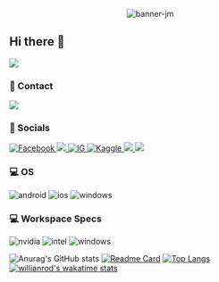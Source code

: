 <p align="center">
    <img src="https://user-images.githubusercontent.com/95494414/188888596-82bd147a-0398-41c6-8167-166137df689f.png" align="center" alt="banner-jm" />
    <h2 align="left">Hi there 👋</h2>
    <img src="https://komarev.com/ghpvc/?username=jm-paunlagui&style=for-the-badge">
</p>
    
<h3 align="left">📱 Contact</h3>
<p align="left">
    <a href="https://www.messenger.com/t/100001178366981">
        <img src="https://img.shields.io/badge/Messenger-00B2FF?style=for-the-badge&logo=messenger&logoColor=white"/>
	</a>
</p>
<h3 align="left">👨 Socials</h3>
<p align="left">
    <a href="https://www.facebook.com/JmPaunlagui/">
        <img alt="Facebook" src="https://img.shields.io/badge/Facebook-1877F2?style=for-the-badge&logo=facebook&logoColor=white" />
    </a>
    <a href="https://github.com/Jm-Paunlagui">
        <img src="https://img.shields.io/badge/GitHub-100000?style=for-the-badge&logo=github&logoColor=white" />
    </a>
    <a href="https://www.instagram.com/jmpaunlagui/">
        <img alt="IG" src="https://img.shields.io/badge/Instagram-E4405F?style=for-the-badge&logo=instagram&logoColor=white" />
    </a>
    <a href="https://www.kaggle.com/yohancs">
        <img alt="Kaggle" src="https://img.shields.io/badge/Kaggle-20BEFF?style=for-the-badge&logo=Kaggle&logoColor=white" />
    </a>
    <a href="www.linkedin.com/in/jm-paunlagui-cs">
        <img src="https://img.shields.io/badge/LinkedIn-0077B5?style=for-the-badge&logo=linkedin&logoColor=white" />
    </a>
    <a href="https://twitter.com/itsJm51">
        <img src="https://img.shields.io/badge/Twitter-1DA1F2?style=for-the-badge&logo=twitter&logoColor=white" />
    </a>
</p>
<h3 align="left">💻 OS</h3>
<p align="left">
	<img alt="android" src="https://img.shields.io/badge/Android-3DDC84?style=for-the-badge&logo=android&logoColor=white" />
	<img alt="ios" src="https://img.shields.io/badge/iOS-000000?style=for-the-badge&logo=ios&logoColor=white" />
	<img alt="windows" src="https://img.shields.io/badge/Windows-0078D6?style=for-the-badge&logo=windows&logoColor=white" />
</p>
<h3 align="left">💻 Workspace Specs</h3>
<p align="left">
	<img alt="nvidia" src="https://img.shields.io/badge/NVIDIA-920MX-76B900?style=for-the-badge&logo=nvidia&logoColor=white" />
	<img alt="intel" src="https://img.shields.io/badge/Intel-Core_i5_8th-0071C5?style=for-the-badge&logo=intel&logoColor=white" />
	<img alt="windows" src="https://img.shields.io/badge/Windows-LENOVO_ideapad_320S-0078D6?style=for-the-badge&logo=windows&logoColor=white" />
</p>

![Anurag's GitHub stats](https://github-readme-stats.vercel.app/api?username=jm-paunlagui&count_private=true&show_icons=true&theme=algolia)
[![Readme Card](https://github-readme-stats.vercel.app/api/pin/?username=jm-paunlagui&repo=Project-1-SAER-Client&theme=algolia)](https://github.com/anuraghazra/github-readme-stats)
[![Top Langs](https://github-readme-stats.vercel.app/api/top-langs/?username=jm-paunlagui&langs_count=10&layout=compact&theme=algolia)](https://github.com/anuraghazra/github-readme-stats)
[![willianrod's wakatime stats](https://github-readme-stats.vercel.app/api/wakatime?username=jm_paunlagui&theme=algolia)](https://github.com/anuraghazra/github-readme-stats)

<!--
**Jm-Paunlagui/Jm-Paunlagui** is a ✨ _special_ ✨ repository because its `README.md` (this file) appears on your GitHub profile.

Here are some ideas to get you started:

- 🔭 I’m currently working on ...
- 🌱 I’m currently learning ...
- 👯 I’m looking to collaborate on ...
- 🤔 I’m looking for help with ...
- 💬 Ask me about ...
- 📫 How to reach me: ...
- 😄 Pronouns: ...
- ⚡ Fun fact: ...
-->
